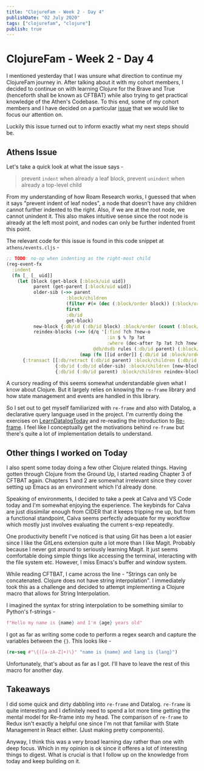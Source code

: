 ```yaml
---
title: "ClojureFam - Week 2 - Day 4"
publishDate: "02 July 2020"
tags: ["clojurefam", "clojure"]
publish: true
---
```


# ClojureFam - Week 2 - Day 4

I mentioned yesterday that I was unsure what direction to continue my ClojureFam journey in. After talking about it with my cohort members, I decided to continue on with learning Clojure for the Brave and True (henceforth shall be known as CFTBAT) while also trying to get practical knowledge of the Athen's Codebase. To this end, some of my cohort members and I have decided on a particular [issue](https://github.com/athensresearch/athens/issues/209) that we would like to focus our attention on.

Luckily this issue turned out to inform exactly what my next steps should be.

## Athens Issue

Let's take a quick look at what the issue says -

> prevent `indent` when already a leaf block, prevent `unindent` when already a top-level child

From my understanding of how Roam Research works, I guessed that when it says "prevent indent of leaf nodes", a node that doesn't have any children cannot further indented to the right. Also, if we are at the root node, we cannot unindent it. This also makes intuitive sense since the root node is already at the left most point, and nodes can only be further indented fromt this point.

The relevant code for this issue is found in this code snippet at `athens/events.cljs` -

```clojure
;; TODO: no-op when indenting as the right-most child
(reg-event-fx
  :indent
  (fn [_ [_ uid]]
    (let [block (get-block [:block/uid uid])
          parent (get-parent [:block/uid uid])
          older-sib (->> parent
                      :block/children
                      (filter #(= (dec (:block/order block)) (:block/order %)))
                      first
                      :db/id
                      get-block)
          new-block {:db/id (:db/id block) :block/order (count (:block/children older-sib))}
          reindex-blocks (->> (d/q '[:find ?ch ?new-o
                                     :in $ % ?p ?at
                                     :where (dec-after ?p ?at ?ch ?new-o)]
                                @db/dsdb rules (:db/id parent) (:block/order block))
                           (map (fn [[id order]] {:db/id id :block/order order})))]
      {:transact [[:db/retract (:db/id parent) :block/children (:db/id block)]
                  {:db/id (:db/id older-sib) :block/children [new-block]} ;; becomes child of older sibling block — same parent but order-1
                  {:db/id (:db/id parent) :block/children reindex-blocks}]}))) ;; reindex parent
```

A cursory reading of this seems somewhat understandable given what I know about Clojure. But it largely relies on knowing the `re-frame` library and how state management and events are handled in this library.

So I set out to get myself familiarized with `re-frame` and also with Datalog, a declarative query language used in the project. I'm currently doing the exercises on [LearnDatalogToday](http://www.learndatalogtoday.org/) and re-reading the introduction to [Re-frame](https://purelyfunctional.tv/guide/re-frame-a-visual-explanation/). I feel like I conceptually get the motivations behind `re-frame` but there's quite a lot of implementation details to understand.

## Other things I worked on Today

I also spent some today doing a few other Clojure related things. Having gotten through Clojure from the Ground Up, I started reading Chapter 3 of CFTBAT again. Chapters 1 and 2 are somewhat irrelevant since they cover setting up Emacs as an environment which I'd already done.

Speaking of environments, I decided to take a peek at Calva and VS Code today and I'm somewhat enjoying the experience. The keybinds for Calva are just dissimilar enough from CIDER that it keeps tripping me up, but from a functional standpoint, Calva seems perfectly adequate for my workflow which mostly just involves evaluating the current s-exp repeatedly.

One productivity benefit I've noticed is that using Git has been a lot easier since I like the GitLens extension quite a lot more than I like Magit. Probably because I never got around to seriously learning Magit. It just seems comfortable doing simple things like accessing the terminal, interacting with the file system etc. However, I miss Emacs's buffer and window system.

While reading CFTBAT, I came across the line - "Strings can only be concatenated. Clojure does not have string interpolation". I immediately took this as a challenge and decided to attempt implementing a Clojure macro that allows for String Interpolation.

I imagined the syntax for string interpolation to be something similar to Python's f-strings -

```python
f"Hello my name is {name} and I'm {age} years old"
```

I got as far as writing some code to perform a regex search and capture the variables between the `{}`. This looks like -

```clojure
(re-seq #"\{([a-zA-Z]+)\}" "name is {name} and lang is {lang}")
```

Unfortunately, that's about as far as I got. I'll have to leave the rest of this macro for another day.

## Takeaways

I did some quick and dirty dabbling into `re-frame` and Datalog. `re-frame` is quite interesting and I definitely need to spend a lot more time getting the mental model for Re-frame into my head. The comparison of `re-frame` to Redux isn't exactly a helpful one since I'm not that familiar with State Management in React either. (Just making pretty components).

Anyway, I think this was a very broad learning day rather than one with deep focus. Which in my opinion is ok since it offeres a lot of interesting things to digest. What is crucial is that I follow up on the knowledge from today and keep building on it.

